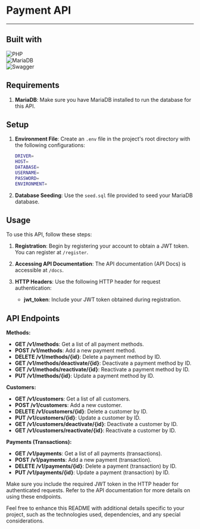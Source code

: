 # Payment API
___

## Built with

![PHP](https://img.shields.io/badge/php-%23777BB4.svg?style=for-the-badge&logo=php&logoColor=white)
<br>
![MariaDB](https://img.shields.io/badge/MariaDB-003545?style=for-the-badge&logo=mariadb&logoColor=white)
<br>
![Swagger](https://img.shields.io/badge/-Swagger-%23Clojure?style=for-the-badge&logo=swagger&logoColor=white)


## Requirements

1. **MariaDB**: Make sure you have MariaDB installed to run the database for this API.

## Setup

1. **Environment File**: Create an `.env` file in the project's root directory with the following configurations:

    ```bash
    DRIVER=
    HOST=
    DATABASE=
    USERNAME=
    PASSWORD=
    ENVIRONMENT=
    ```

2. **Database Seeding**: Use the `seed.sql` file provided to seed your MariaDB database.

## Usage

To use this API, follow these steps:

1. **Registration**: Begin by registering your account to obtain a JWT token. You can register at `/register`.

2. **Accessing API Documentation**: The API documentation (API Docs) is accessible at `/docs`.

3. **HTTP Headers**: Use the following HTTP header for request authentication:

    - **jwt_token**: Include your JWT token obtained during registration.

## API Endpoints

**Methods:**

- **GET /v1/methods**: Get a list of all payment methods.
- **POST /v1/methods**: Add a new payment method.
- **DELETE /v1/methods/{id}**: Delete a payment method by ID.
- **GET /v1/methods/deactivate/{id}**: Deactivate a payment method by ID.
- **GET /v1/methods/reactivate/{id}**: Reactivate a payment method by ID.
- **PUT /v1/methods/{id}**: Update a payment method by ID.

**Customers:**

- **GET /v1/customers**: Get a list of all customers.
- **POST /v1/customers**: Add a new customer.
- **DELETE /v1/customers/{id}**: Delete a customer by ID.
- **PUT /v1/customers/{id}**: Update a customer by ID.
- **GET /v1/customers/deactivate/{id}**: Deactivate a customer by ID.
- **GET /v1/customers/reactivate/{id}**: Reactivate a customer by ID.

**Payments (Transactions):**

- **GET /v1/payments**: Get a list of all payments (transactions).
- **POST /v1/payments**: Add a new payment (transaction).
- **DELETE /v1/payments/{id}**: Delete a payment (transaction) by ID.
- **PUT /v1/payments/{id}**: Update a payment (transaction) by ID.

Make sure you include the required JWT token in the HTTP header for authenticated requests. Refer to the API documentation for more details on using these endpoints.

Feel free to enhance this README with additional details specific to your project, such as the technologies used, dependencies, and any special considerations.
